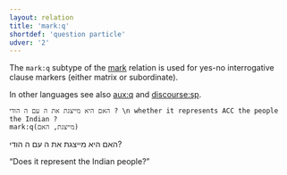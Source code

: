 ```yaml
---
layout: relation
title: 'mark:q'
shortdef: 'question particle'
udver: '2'
---
```


The `mark:q` subtype of the [mark]() relation is used for yes-no interrogative clause markers
(either matrix or subordinate).

In other languages see also [aux:q]() and [discourse:sp]().

~~~ sdparse
האם היא מייצגת את ה עם ה הודי ? \n whether it represents ACC the people the Indian ?
mark:q(מייצגת, האם)
~~~

האם היא מייצגת את ה עם ה הודי?

“Does it represent the Indian people?”
<!-- Interlanguage links updated Út 9. května 2023, 20:04:19 CEST -->
